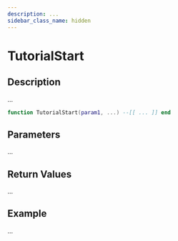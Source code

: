 ```yaml
---
description: ...
sidebar_class_name: hidden
---
```


# TutorialStart

## Description

...

```lua
function TutorialStart(param1, ...) --[[ ... ]] end
```

## Parameters

...

## Return Values

...

## Example

...

